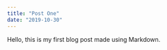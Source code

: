 ```yaml
---
title: "Post One"
date: "2019-10-30"
---
```


Hello, this is my first blog post made using Markdown.
